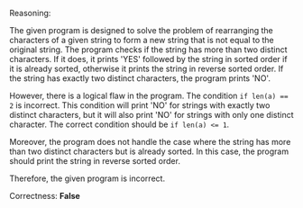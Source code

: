 Reasoning:

The given program is designed to solve the problem of rearranging the characters of a given string to form a new string that is not equal to the original string. The program checks if the string has more than two distinct characters. If it does, it prints 'YES' followed by the string in sorted order if it is already sorted, otherwise it prints the string in reverse sorted order. If the string has exactly two distinct characters, the program prints 'NO'.

However, there is a logical flaw in the program. The condition `if len(a) == 2` is incorrect. This condition will print 'NO' for strings with exactly two distinct characters, but it will also print 'NO' for strings with only one distinct character. The correct condition should be `if len(a) <= 1`.

Moreover, the program does not handle the case where the string has more than two distinct characters but is already sorted. In this case, the program should print the string in reverse sorted order.

Therefore, the given program is incorrect.

Correctness: **False**